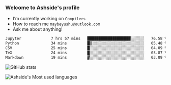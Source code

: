 ### Welcome to Ashside's profile

- I’m currently working on `Compilers`
- How to reach me `maybeyushu@outlook.com`
- Ask me about anything!

<!--START_SECTION:waka-->

```txt
Jupyter             7 hrs 57 mins   ███████████████████░░░░░░   76.58 %
Python              34 mins         █▒░░░░░░░░░░░░░░░░░░░░░░░   05.48 %
CSV                 25 mins         █░░░░░░░░░░░░░░░░░░░░░░░░   04.09 %
TeX                 24 mins         █░░░░░░░░░░░░░░░░░░░░░░░░   03.87 %
Markdown            19 mins         ▓░░░░░░░░░░░░░░░░░░░░░░░░   03.09 %
```

<!--END_SECTION:waka-->

![GitHub stats](https://github-readme-stats.vercel.app/api?username=Ashside)

![Ashside's Most used languages](https://github-readme-stats.vercel.app/api/top-langs/?username=Ashside&layout=compact&hide_border=true&langs_count=10)



